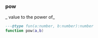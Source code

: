 ### pow

_ value to the power of_

```lua
---@type fun(a:number, b:number):number
function pow(a,b)
```
